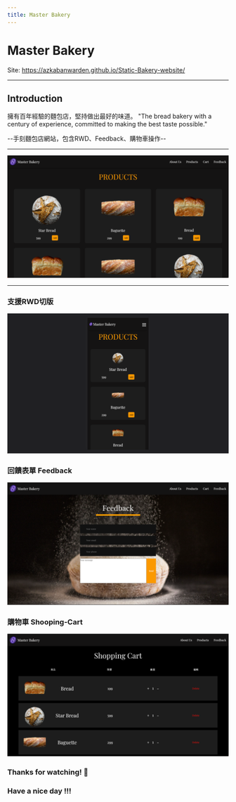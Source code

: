 ```yaml
---
title: Master Bakery
---
```


# Master Bakery

Site: https://azkabanwarden.github.io/Static-Bakery-website/

---

## Introduction

擁有百年經驗的麵包店，堅持做出最好的味道。
"The bread bakery with a century of experience, committed to making the best taste possible."

--手刻麵包店網站，包含RWD、Feedback、購物車操作--

---

![cvoer](https://github.com/AZKABANWARDEN/Static-Bakery-website/blob/master/design_pic/readMePic/cover.png?raw=true)

---

### 支援RWD切版 

![rwd](https://github.com/AZKABANWARDEN/Static-Bakery-website/blob/master/design_pic/readMePic/rwd.png?raw=true)

### 回饋表單 Feedback

![feedback](https://github.com/AZKABANWARDEN/Static-Bakery-website/blob/master/design_pic/readMePic/feedback.png?raw=true)

### 購物車 Shooping-Cart

![feedback](https://github.com/AZKABANWARDEN/Static-Bakery-website/blob/master/design_pic/readMePic/cart.png?raw=true)

### Thanks for watching! :sheep: 
### Have a nice day !!!


